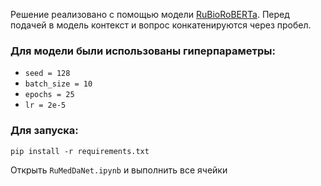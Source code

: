 Решение реализовано с помощью модели [RuBioRoBERTa](https://huggingface.co/alexyalunin/RuBioRoBERTa).
Перед подачей в модель контекст и вопрос конкатенируются через пробел.

### Для модели были использованы гиперпараметры:
- `seed = 128`
- `batch_size = 10`
- `epochs = 25`
- `lr = 2e-5`

### Для запуска:
`pip install -r requirements.txt`

Открыть `RuMedDaNet.ipynb` и выполнить все ячейки